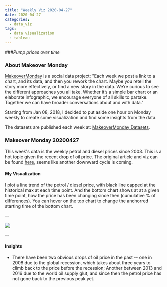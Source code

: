 ```yaml
---
title: "Weekly Viz 2020-04-27"
date: 2020-04-27
categories:
  - data_viz
tags:
  - data visualization
  - tableau
---
```


###*Pump prices over time*


### About Makeover Monday

[MakeoverMonday](http://www.makeovermonday.co.uk/) is a social data project:
"Each week we post a link to a chart, and its data, and then you rework the chart.
Maybe you retell the story more effectively, or find a new story in the data.
We’re curious to see the different approaches you all take. Whether it’s a simple bar chart or an elaborate infographic, we encourage everyone of all skills to partake.
Together we can have broader conversations about and with data."

Starting from Jan 08, 2018, I decided to put aside one hour on Monday weekly to create some visualization and find some insights from the data.

The datasets are published each week at: [MakeoverMonday Datasets](http://www.makeovermonday.co.uk/data/).

### Makeover Monday 20200427

This week's data is the weekly petrol and diesel prices since 2003. This is a hot topic given the recent drop of oil price. The original article and viz can be found [here](https://www.racfoundation.org/data/uk-pump-prices-over-time), seems like another downward cycle is coming.  

#### My Visualization

I plot a line trend of the petrol / diesel price, with black line capped at the historical max at each time point. And the bottom chart shows at at a given time point, how the price has been changing since then (cumulative % of differences). You can hover on the top chart to change the anchorred starting time of the bottom chart.   

--  

<div class='tableauPlaceholder' id='viz1588043822851' style='position: relative'>
<noscript><a href='#'>
  <img alt=' ' src='https:&#47;&#47;public.tableau.com&#47;static&#47;images&#47;Ma&#47;MakeOverMonday2020427WeeklyRoadFuelPrices&#47;DieselandPetrolPrice&#47;1_rss.png' style='border: none' />
</a></noscript>
<object class='tableauViz'  style='display:none;'>
  <param name='host_url' value='https%3A%2F%2Fpublic.tableau.com%2F' />
  <param name='embed_code_version' value='3' />
  <param name='site_root' value='' />
  <param name='name' value='MakeOverMonday2020427WeeklyRoadFuelPrices&#47;DieselandPetrolPrice' />
  <param name='tabs' value='no' />
  <param name='toolbar' value='yes' />
  <param name='static_image' value='https:&#47;&#47;public.tableau.com&#47;static&#47;images&#47;Ma&#47;MakeOverMonday2020427WeeklyRoadFuelPrices&#47;DieselandPetrolPrice&#47;1.png' /> 
  <param name='animate_transition' value='yes' />
  <param name='display_static_image' value='yes' />
  <param name='display_spinner' value='yes' />
  <param name='display_overlay' value='yes' />
  <param name='display_count' value='yes' />
</object></div>        
<script type='text/javascript'>     
  var divElement = document.getElementById('viz1588043822851');        
  var vizElement = divElement.getElementsByTagName('object')[0];         
  if ( divElement.offsetWidth > 800 ) { vizElement.style.width='800px';vizElement.style.height='827px';} else if ( divElement.offsetWidth > 500 ) { vizElement.style.width='800px';vizElement.style.height='827px';} else { vizElement.style.width='100%';vizElement.style.height='877px';}     
  var scriptElement = document.createElement('script');              
  scriptElement.src = 'https://public.tableau.com/javascripts/api/viz_v1.js';   
  vizElement.parentNode.insertBefore(scriptElement, vizElement);              
</script>
  
  
--  

#### Insights
* There have been two obvious drops of oil price in the past -- one in 2008 due to the global recession, which takes about three years to climb back to the price before the recession; Another between 2013 and 2016 due to the world oil supply glut, and since then the petrol price has not gone back to the previous peak yet.      

